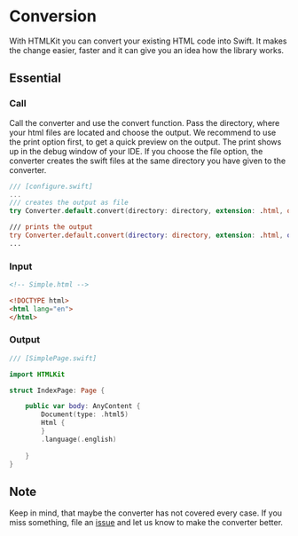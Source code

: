 # Conversion

With HTMLKit you can convert your existing HTML code into Swift. It makes the change easier, faster and it can give you an idea how the library works.

## Essential

### Call

Call the converter and use the convert function. Pass the directory, where your html files are located and choose the output. We recommend to use the print option first, to get a quick preview on the output. The print shows up in the debug window of your IDE. If you choose the file option, the converter creates the swift files at the same directory you have given to the converter.

```swift
/// [configure.swift]
...
/// creates the output as file
try Converter.default.convert(directory: directory, extension: .html, option: .file)

/// prints the output
try Converter.default.convert(directory: directory, extension: .html, option: .print)
...
```

### Input

```html
<!-- Simple.html -->

<!DOCTYPE html>
<html lang="en">
</html>
```

### Output

```swift
/// [SimplePage.swift]

import HTMLKit

struct IndexPage: Page {

    public var body: AnyContent {
        Document(type: .html5)
        Html {
        }
        .language(.english)
        
    }
}
```

## Note

Keep in mind, that maybe the converter has not covered every case. If you miss something, file an [issue](https://github.com/vapor-community/HTMLKit/issues) and let us know to make the converter better.
